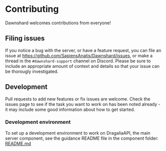 # Contributing

Dawnshard welcomes contributions from everyone!

## Filing issues

If you notice a bug with the server, or have a feature request, you can file an issue at https://github.com/SapiensAnatis/Dawnshard/issues, or make a thread in the `#dawnshard-support` channel on Discord.
Please be sure to include an appropriate amount of context and details so that your issue can be thorougly investigated.

## Development

Pull requests to add new features or fix issues are welcome. Check the issues page to see if the task you want to work on has been noted already - it may include some good information about how to get started.

### Development environment

To set up a development environment to work on DragaliaAPI, the main server component, see the guidance README file in the component folder: [README.md](./DragaliaAPI/README.md)

